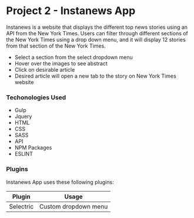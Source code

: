 # Project 2 - Instanews App
Instanews is a website that displays the different top news stories using an API from the New York Times. Users can filter through different sections of the New York Times using a drop down menu, and it will display 12  stories from that section of the New York Times. 

  - Select  a section from the select dropdown menu
  - Hover over the images to see abstract
  - Click on desirable article
  - Desired article will open a new tab to the story on New York Times website

### Techonologies Used
- Gulp
- Jquery 
- HTML 
- CSS
- SASS
- API
- NPM Packages
- ESLINT

### Plugins
Instanews App uses these following plugins:

| Plugin | Usage |
| ------ | ------ |
| Selectric | Custom dropdown menu |
